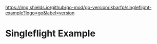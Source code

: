 https://img.shields.io/github/go-mod/go-version/ikbarfp/singleflight-example?logo=go&label=version

# Singleflight Example